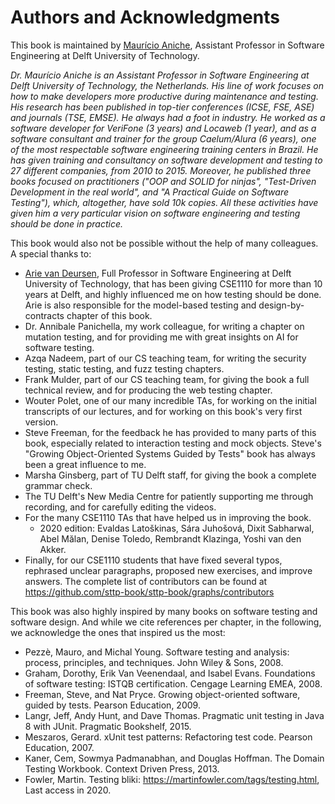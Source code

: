 # Authors and Acknowledgments

This book is maintained by [Maurício Aniche](https://www.mauricioaniche.com), Assistant Professor in Software Engineering at Delft University of Technology.

_Dr. Maurício Aniche is an Assistant Professor in Software Engineering at Delft University of Technology, the Netherlands. His line of work focuses on how to make developers more productive during maintenance and testing. His research has been published in top-tier conferences (ICSE, FSE, ASE) and journals (TSE, EMSE). He always had a foot in industry. He worked as a software developer for VeriFone (3 years) and Locaweb (1 year), and as a software consultant and trainer for the group Caelum/Alura (6 years), one of the most respectable software engineering training centers in Brazil. He has given training and consultancy on software development and testing to 27 different companies, from 2010 to 2015. Moreover, he published three books focused on practitioners ("OOP and SOLID for ninjas", "Test-Driven Development in the real world", and "A Practical Guide on Software Testing"), which, altogether, have sold 10k copies. All these activities have given him a very particular vision on software engineering and testing should be done in practice._

This book would also not be possible without the help of many colleagues. A special thanks to:

* [Arie van Deursen](https://www.avandeursen.com), Full Professor in Software Engineering at Delft University of Technology, that has been giving CSE1110 for more than 10 years at Delft, and highly influenced me on how testing should be done. Arie is also responsible for the model-based testing and design-by-contracts chapter of this book.
* Dr. Annibale Panichella, my work colleague, for writing a chapter on mutation testing, and for providing me with great insights on AI for software testing.
* Azqa Nadeem, part of our CS teaching team, for writing the security testing, static testing, and fuzz testing chapters.
* Frank Mulder, part of our CS teaching team, for giving the book a full technical review, and for producing the web testing chapter.
* Wouter Polet, one of our many incredible TAs, for working on the initial transcripts of our lectures, and for working on this book's very first version.
* Steve Freeman, for the feedback he has provided to many parts of this book, especially related to interaction testing and mock objects. Steve's "Growing Object-Oriented Systems Guided by Tests" book has always been a great influence to me.
* Marsha Ginsberg, part of TU Delft staff, for giving the book a complete grammar check.
* The TU Delft's New Media Centre for patiently supporting me through recording, and for carefully editing the videos.
* For the many CSE1110 TAs that have helped us in improving the book. 
	* 2020 edition: Evaldas Latoškinas, Sára Juhošová, Dixit Sabharwal, Abel Mălan, Denise Toledo, Rembrandt Klazinga, Yoshi van den Akker.
* Finally, for our CSE1110 students that have fixed several typos, rephrased unclear paragraphs, proposed new exercises, and improve answers. The complete list of contributors can be found at https://github.com/sttp-book/sttp-book/graphs/contributors 

This book was also highly inspired by many books on software testing and software design. And while we cite references per chapter, in the following, we acknowledge the ones that inspired us the most:

* Pezzè, Mauro, and Michal Young. Software testing and analysis: process, principles, and techniques. John Wiley & Sons, 2008.
* Graham, Dorothy, Erik Van Veenendaal, and Isabel Evans. Foundations of software testing: ISTQB certification. Cengage Learning EMEA, 2008.
* Freeman, Steve, and Nat Pryce. Growing object-oriented software, guided by tests. Pearson Education, 2009.
* Langr, Jeff, Andy Hunt, and Dave Thomas. Pragmatic unit testing in Java 8 with JUnit. Pragmatic Bookshelf, 2015.
* Meszaros, Gerard. xUnit test patterns: Refactoring test code. Pearson Education, 2007.
* Kaner, Cem, Sowmya Padmanabhan, and Douglas Hoffman. The Domain Testing Workbook. Context Driven Press, 2013.
* Fowler, Martin. Testing bliki: https://martinfowler.com/tags/testing.html, Last access in 2020.
